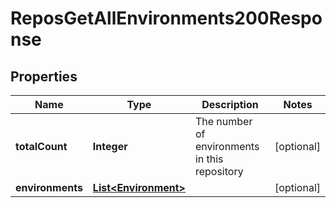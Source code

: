 

# ReposGetAllEnvironments200Response


## Properties

| Name | Type | Description | Notes |
|------------ | ------------- | ------------- | -------------|
|**totalCount** | **Integer** | The number of environments in this repository |  [optional] |
|**environments** | [**List&lt;Environment&gt;**](Environment.md) |  |  [optional] |




